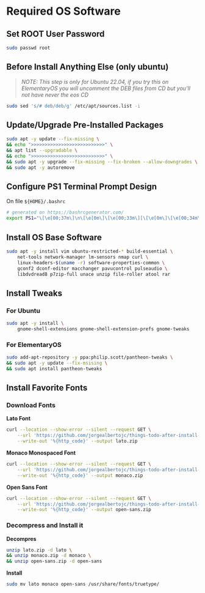 # Required OS Software

## Set ROOT User Password

```bash
sudo passwd root
```

## Before Install Anything Else (only ubuntu)

> _NOTE: This step is only for Ubuntu 22.04, if you try this on ElementaryOS you
> will uncomment the DEB files from CD but you'll not have never the eos CD_

```bash
sudo sed 's/# deb/deb/g' /etc/apt/sources.list -i
```

## Update/Upgrade Pre-Installed Packages

```bash
sudo apt -y update --fix-missing \
&& echo ">>>>>>>>>>>>>>>>>>>>>>>>>>>" \
&& apt list --upgradable \
&& echo ">>>>>>>>>>>>>>>>>>>>>>>>>>>" \
&& sudo apt -y upgrade --fix-missing --fix-broken --allow-downgrades \
&& sudo apt -y autoremove
```

## Configure PS1 Terminal Prompt Design

On file `${HOME}/.bashrc`

```bash
# generated on https://bashrcgenerator.com/
export PS1="\[\e[00;37m\]\n\[\e[0m\]\[\e[00;33m\][\[\e[0m\]\[\e[00;34m\]\w\[\e[0m\]\[\e[00;33m\]]\[\e[0m\]\[\e[00;37m\]\n\[\e[0m\]\[\e[01;32m\]\u\[\e[0m\]\[\e[01;33m\]@\[\e[0m\]\[\e[01;32m\]\h\[\e[0m\]\[\e[00;34m\]:\[\e[0m\]\[\e[00;31m\]\\$\[\e[0m\]\[\e[00;37m\] \[\e[0m\]"
```

## Install OS Base Software

```bash
sudo apt -y install vim ubuntu-restricted-* build-essential \
    net-tools network-manager lm-sensors nmap curl \
    linux-headers-$(uname -r) software-properties-common \
    gconf2 dconf-editor macchanger pavucontrol pulseaudio \
    libdvdread8 p7zip-full unace unzip file-roller atool rar
```

## Install Tweaks

### For Ubuntu

```bash
sudo apt -y install \
    gnome-shell-extensions gnome-shell-extension-prefs gnome-tweaks
```

### For ElementaryOS

```bash
sudo add-apt-repository -y ppa:philip.scott/pantheon-tweaks \
&& sudo apt -y update --fix-msising \
&& sudo apt install pantheon-tweaks
```

## Install Favorite Fonts

### Download Fonts

**Lato Font**

```bash
curl --location --show-error --silent --request GET \
    --url 'https://github.com/jorgealbertojc/things-todo-after-install-ubuntu/raw/master/fonts/lato.zip' \
    --write-out '%{http_code}' --output lato.zip
```

**Monaco Monospaced Font**

```bash
curl --location --show-error --silent --request GET \
    --url 'https://github.com/jorgealbertojc/things-todo-after-install-ubuntu/raw/master/fonts/monaco.zip' \
    --write-out '%{http_code}' --output monaco.zip
```

**Open Sans Font**

```bash
curl --location --show-error --silent --request GET \
    --url 'https://github.com/jorgealbertojc/things-todo-after-install-ubuntu/raw/master/fonts/open-sans.zip' \
    --write-out '%{http_code}' --output open-sans.zip
```

### Decompress and Install it

**Decompres**

```bash
unzip lato.zip -d lato \
&& unzip monaco.zip -d monaco \
&& unzip open-sans.zip -d open-sans
```

**Install**

```bash
sudo mv lato monaco open-sans /usr/share/fonts/truetype/
```
